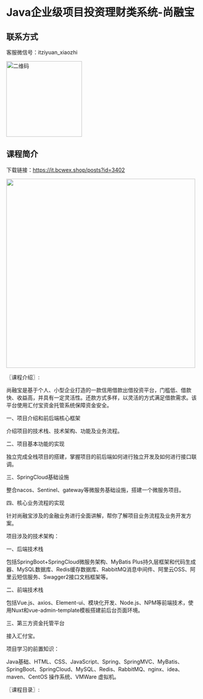 # Java企业级项目投资理财类系统-尚融宝

## 联系方式

客服微信号：itziyuan_xiaozhi

<img src="https://ziyuanyun.oss-cn-guangzhou.aliyuncs.com/common/20240614073449/666b82192834a.jpg" width="200" height="200" alt="二维码">

## 课程简介

下载链接：https://it.bcwex.shop/posts?id=3402

<img src="https://ziyuanyun.oss-cn-guangzhou.aliyuncs.com/yun/20240515185145/664493c17ee7f.jpg" width="500" alt="">

  〖课程介绍〗:

 尚融宝是基于个人、小型企业打造的一款信用借款出借投资平台，门槛低、借款快、收益高，并具有一定灵活性。还款方式多样，以灵活的方式满足借款需求。该平台使用汇付宝资金托管系统保障资金安全。

 一、项目介绍和前后端核心框架

 介绍项目的技术栈、技术架构、功能及业务流程。

 二、项目基本功能的实现

 独立完成全栈项目的搭建，掌握项目的前后端如何进行独立开发及如何进行接口联调。

 三、SpringCloud基础设施

 整合nacos、Sentinel、gateway等微服务基础设施，搭建一个微服务项目。

 四、核心业务流程的实现

 针对尚融宝涉及的金融业务进行全面讲解，帮你了解项目业务流程及业务开发方案。

 项目涉及的技术架构：

 一、后端技术栈

 包括SpringBoot+SpringCloud微服务架构、MyBatis Plus持久层框架和代码生成器、MySQL数据库、Redis缓存数据库、RabbitMQ消息中间件、阿里云OSS、阿里云短信服务、Swagger2接口文档框架等。

 二、前端技术栈

 包括Vue.js、axios、Element-ui、模块化开发、Node.js、NPM等前端技术，使用Nuxt和vue-admin-template模板搭建前后台页面环境。

 三、第三方资金托管平台

 接入汇付宝。

 项目学习的前置知识：

 Java基础、HTML、CSS、JavaScript、Spring、SpringMVC、MyBatis、SpringBoot、SpringCloud、MySQL、Redis、RabbitMQ、nginx、idea、maven、CentOS 操作系统、VMWare 虚拟机。

 〖课程目录〗:

  